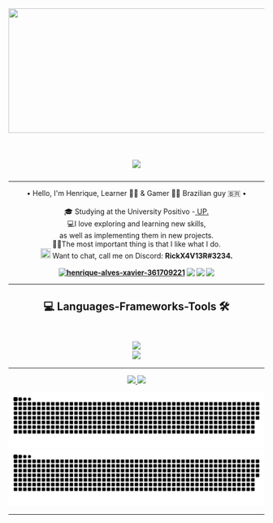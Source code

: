 <div align="center">
<img src="https://i.pinimg.com/originals/9a/58/c3/9a58c343701abc80f7e1d5ec4142ab4d.gif" width="580" height="245"/>
</div>
<h1 align="center">
  <a href="https://git.io/typing-svg">
    <img src="https://readme-typing-svg.herokuapp.com?size=30&color=7E2FB1FF&center=true&vCenter=true&lines=Hello+World!!+%F0%9F%91%8B;Eu+sou+Henrique+Xavier!">
  </a>
</h1>

---

<p align="center">
  • Hello, I'm Henrique, Learner 👨‍💻 &  Gamer 🦸‍♂️ Brazilian guy 🇧🇷 •
  <br>
  <br>
  🎓 Studying at the University Positivo -<a href="https://www.up.edu.br/"> UP.</a>
  <br>
  💻I love exploring and learning new skills,<br> 
  as well as implementing them in new projects.
  <br>
  🧑‍💼The most important thing is that I like what I do.
  <br>
  <img src="https://img.icons8.com/fluency/344/discord-logo.png" width="20" height="20"/> Want to chat, call me on Discord: <strong>RickX4V13R#3234.<strong/>
  <br>
</p>

<div align="center">
<a href="https://linkedin.com/in/henrique-alves-xavier-361709221"><img align="center" src="https://img.shields.io/badge/-LinkedIn-%230077B5?style=for-the-badge&logo=linkedin&logoColor=white" alt="henrique-alves-xavier-361709221" target="_blank"/></a>
<a href="https://instagram.com/henrique.a_xavier"><img align="center" src="https://img.shields.io/badge/Instagram-E4405F?style=for-the-badge&logo=instagram&logoColor=white"  target="_blank"" /></a>
<a href="mailto:henriquexa08212@gmail.com" target="blank"><img align="center" src="https://img.shields.io/badge/Gmail-D14836?style=for-the-badge&logo=gmail&logoColor=white" target="_blank"/></a>
<a href="https://steamcommunity.com/profiles/76561198399329840" target="blank"><img align="center" src="https://img.shields.io/badge/Steam-%23333?style=for-the-badge&logo=steam&logoColor=white" target="_blank"/></a>
<div/>

---

<h2 align="center">💻 Languages-Frameworks-Tools 🛠</h2>
<br>
<p align="center">
  <a href="https://skillicons.dev">
    <img src="https://skillicons.dev/icons?i=git,github,vscode,ruby,html,css,js,java,dart,flutter" /><br>
    <img src="https://skillicons.dev/icons?i=ps,pr,ai,figma" />

  </a>
</p>
<hr>

<div align="center">
  <a href="https://github.com/HaXavier">
  <img height="180em" src="https://github-readme-stats.vercel.app/api?username=HaXavier&show_icons=true&theme=radical&include_all_commits=true&count_private=true"/>
  <img height="180em" src="https://github-readme-stats.vercel.app/api/top-langs/?username=HaXavier&layout=compact&langs_count=7&theme=radical"/>
  <a/>
</div>

![github contribution grid snake animation](https://raw.githubusercontent.com/HaXavier/HaXavier/output/github-contribution-grid-snake-dark.svg#gh-dark-mode-only)![github contribution grid snake animation](https://raw.githubusercontent.com/HaXavier/HaXavier/output/github-contribution-grid-snake.svg#gh-light-mode-only)

---


